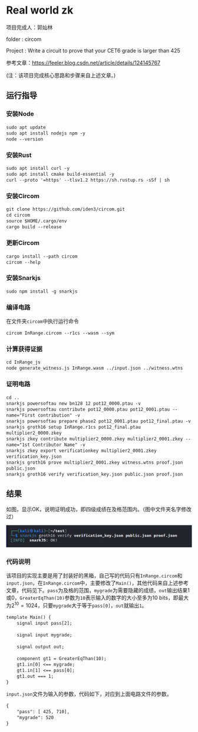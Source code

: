 # Real world zk

项目完成人：郭灿林

folder : circom

Project : Write a circuit to prove that your CET6 grade is larger than 425

参考文章：https://feeler.blog.csdn.net/article/details/124145767

(注：该项目完成核心思路和步骤来自上述文章。)

## 运行指导

### 安装Node

```
sudo apt update
sudo apt install nodejs npm -y
node --version
```

### 安装Rust

```
sudo apt install curl -y
sudo apt install cmake build-essential -y
curl --proto '=https' --tlsv1.2 https://sh.rustup.rs -sSf | sh
```

### 安装Circom

```
git clone https://github.com/iden3/circom.git
cd circom
source $HOME/.cargo/env
cargo build --release
```

### 更新Circom

```
cargo install --path circom
circom --help
```

### 安装Snarkjs

```
sudo npm install -g snarkjs
```

### 编译电路

在文件夹`circom`中执行运行命令

```
circom InRange.circom --r1cs --wasm --sym
```

### 计算获得证据

```
cd InRange_js
node generate_witness.js InRange.wasm ../input.json ../witness.wtns
```

### 证明电路

```
cd ..
snarkjs powersoftau new bn128 12 pot12_0000.ptau -v
snarkjs powersoftau contribute pot12_0000.ptau pot12_0001.ptau --name="First contribution" -v
snarkjs powersoftau prepare phase2 pot12_0001.ptau pot12_final.ptau -v
snarkjs groth16 setup InRange.r1cs pot12_final.ptau multiplier2_0000.zkey
snarkjs zkey contribute multiplier2_0000.zkey multiplier2_0001.zkey --name="1st Contributor Name" -v
snarkjs zkey export verificationkey multiplier2_0001.zkey verification_key.json
snarkjs groth16 prove multiplier2_0001.zkey witness.wtns proof.json public.json
snarkjs groth16 verify verification_key.json public.json proof.json
```

## 结果

如图，显示OK，说明证明成功，即四级成绩在及格范围内。（图中文件夹名字修改过）

![pic](zk.png)

### 代码说明

该项目的实现主要是用了封装好的黑箱，自己写的代码只有`InRange.circom`和`input.json`，在`InRange.circom`中，主要修改了`Main()`，其他代码来自上述参考文章，代码见下。`pass`为及格的范围，`mygrade`为需要隐藏的成绩，`out`输出结果1或0，`GreaterEqThan(10)`参数为`10`表示输入的数字的大小至多为10 bits，即最大为$2 ^ {10} = 1024$，只要`mygrade`大于等于`pass[0]`，`out`就输出`1`。

```
template Main() {
    signal input pass[2];
 
    signal input mygrade;
 
    signal output out;
 
    component gt1 = GreaterEqThan(10);
    gt1.in[0] <== mygrade;
    gt1.in[1] <== pass[0];
    gt1.out === 1;
}
```

`input.json`文件为输入的参数，代码如下，对应到上面电路文件的参数。

```
{
    "pass": [ 425, 710],
    "mygrade": 520
}
```
